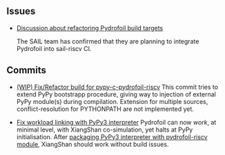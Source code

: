 ## Issues
- [Discussion about refactoring Pydrofoil build targets](https://github.com/pydrofoil/pydrofoil/issues/142)

  The SAIL team has confirmed that they are planning to integrate Pydrofoil into sail-riscv CI.

## Commits

- [(WIP) Fix/Refactor build for pypy-c-pydrofoil-riscv](https://github.com/rpypkgs/rpypkgs/commit/15c008aa553c140cef28af1f553bb455718e4b74)
  This commit tries to extend PyPy bootstrapp procedure, giving way to injection of external PyPy module(s) during compilation.
  Extension for multiple sources, conflict-resolution for PYTHONPATH are not implemented yet.

- [Fix workload linking with PyPy3 interpreter](https://github.com/OpenXiangShan/xs-env/commit/3ac81d778534a558db88f1876d6c2fd2bbb799cd)
  Pydrofoil can now *work*, at minimal level, with XiangShan co-simulation, yet halts at PyPy initialisation.
  After [packaging PyPy3 interpreter with pydrofoil-riscv module](https://github.com/rpypkgs/rpypkgs/commit/15c008aa553c140cef28af1f553bb455718e4b74), XiangShan should work without build issues.

